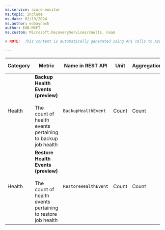 ```yaml
---
ms.service: azure-monitor
ms.topic: include
ms.date: 02/19/2024
ms.author: edbaynash
author: EdB-MSFT
ms.custom: Microsoft.RecoveryServices/Vaults, naam

# NOTE:  This content is automatically generated using API calls to Azure. Any edits made on these files will be overwritten in the next run of the script. 
 
---
```



|Category|Metric|Name in REST API|Unit|Aggregation|Dimensions|Time Grains|DS Export|
|---|---|---|---|---|---|---|---|
|Health|**Backup Health Events (preview)**<br><br>The count of health events pertaining to backup job health |`BackupHealthEvent` |Count |Count |`dataSourceURL`, `backupInstanceUrl`, `dataSourceType`, `healthStatus`, `backupInstanceName`|PT1M, PT5M, PT15M, PT30M, PT1H, PT6H, PT12H, P1D |Yes|
|Health|**Restore Health Events (preview)**<br><br>The count of health events pertaining to restore job health |`RestoreHealthEvent` |Count |Count |`dataSourceURL`, `backupInstanceUrl`, `dataSourceType`, `healthStatus`, `backupInstanceName`|PT1M, PT5M, PT15M, PT30M, PT1H, PT6H, PT12H, P1D |Yes|